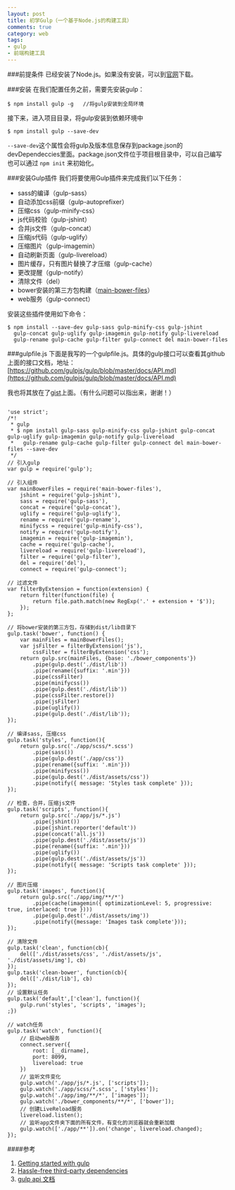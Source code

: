 ```yaml
---
layout: post
title: 初学Gulp（一个基于Node.js的构建工具）
comments: true
category: web
tags: 
- gulp
- 前端构建工具
---
```


###前提条件
已经安装了Node.js。如果没有安装，可以到[官网](https://nodejs.org/)下载。

###安装
在我们配置任务之前，需要先安装gulp：
	
	$ npm install gulp -g   //将gulp安装到全局环境

接下来，进入项目目录，将gulp安装到依赖环境中

	$ npm install gulp --save-dev

`--save-dev`这个属性会将gulp及版本信息保存到package.json的devDependeccies里面。package.json文件位于项目根目录中，可以自己编写
也可以通过 `npm init` 来初始化。<!--more-->

###安装Gulp插件
我们将要使用Gulp插件来完成我们以下任务：    

- sass的编译（gulp-sass） 
- 自动添加css前缀（gulp-autoprefixer）
- 压缩css（gulp-minify-css）
- js代码校验（gulp-jshint）
- 合并js文件（gulp-concat）
- 压缩js代码（gulp-uglify）
- 压缩图片（gulp-imagemin）
- 自动刷新页面（gulp-livereload）
- 图片缓存，只有图片替换了才压缩（gulp-cache）
- 更改提醒（gulp-notify）
- 清除文件（del）
- bower安装的第三方包构建（[main-bower-files](https://github.com/ck86/main-bower-files)）
- web服务（gulp-connect）

安装这些插件使用如下命令：

	$ npm install --save-dev gulp-sass gulp-minify-css gulp-jshint 
	  gulp-concat gulp-uglify gulp-imagemin gulp-notify gulp-livereload 
	  gulp-rename gulp-cache gulp-filter gulp-connect del main-bower-files

###gulpfile.js
下面是我写的一个gulpfile.js。具体的gulp接口可以查看其github上面的接口文档，地址：[https://github.com/gulpjs/gulp/blob/master/docs/API.md](https://github.com/gulpjs/gulp/blob/master/docs/API.md)

我也将其放在了[gist](https://gist.github.com/angelzou/3bc0094d5025066f251c)上面。（有什么问题可以指出来，谢谢！）

<pre><code class="javascript">
'use strict';
/*!
 * gulp
 * $ npm install gulp-sass gulp-minify-css gulp-jshint gulp-concat gulp-uglify gulp-imagemin gulp-notify gulp-livereload
 *   gulp-rename gulp-cache gulp-filter gulp-connect del main-bower-files --save-dev
 */
// 引入gulp
var gulp = require('gulp');

// 引入组件
var mainBowerFiles = require('main-bower-files'),
	jshint = require('gulp-jshint'),
	sass = require('gulp-sass'),
	concat = require('gulp-concat'),
	uglify = require('gulp-uglify'),
	rename = require('gulp-rename'),
	minifycss = require('gulp-minify-css'),
	notify = require('gulp-notify'),
	imagemin = require('gulp-imagemin'),
	cache = require('gulp-cache'),
	livereload = require('gulp-livereload'),
	filter = require('gulp-filter'),
	del = require('del'),
	connect = require('gulp-connect');

// 过滤文件
var filterByExtension = function(extension) {
	return filter(function(file) {
		return file.path.match(new RegExp('.' + extension + '$'));
	});
};

// 将bower安装的第三方包，存储到dist/lib目录下
gulp.task('bower', function() {
	var mainFiles = mainBowerFiles();
	var jsFilter = filterByExtension('js'),
		cssFilter = filterByExtension('css');
	return gulp.src(mainFiles, {base: './bower_components'})
		.pipe(gulp.dest('./dist/lib'))
		.pipe(rename({suffix: '.min'}))
		.pipe(cssFilter)
		.pipe(minifycss())
		.pipe(gulp.dest('./dist/lib'))
		.pipe(cssFilter.restore())
		.pipe(jsFilter)
		.pipe(uglify())
		.pipe(gulp.dest('./dist/lib'));
});

// 编译sass, 压缩css
gulp.task('styles', function(){
	return gulp.src('./app/scss/*.scss')
		.pipe(sass())
		.pipe(gulp.dest('./app/css'))
		.pipe(rename({suffix: '.min'}))
		.pipe(minifycss())
		.pipe(gulp.dest('./dist/assets/css'))
		.pipe(notify({ message: 'Styles task complete' }));
});

// 检查，合并，压缩js文件
gulp.task('scripts', function(){
	return gulp.src('./app/js/*.js')
		.pipe(jshint())
		.pipe(jshint.reporter('default'))
		.pipe(concat('all.js'))
		.pipe(gulp.dest('./dist/assets/js'))
		.pipe(rename({suffix: '.min'}))
		.pipe(uglify())
		.pipe(gulp.dest('./dist/assets/js'))
		.pipe(notify({ message: 'Scripts task complete' }));
});

// 图片压缩
gulp.task('images', function(){
	return gulp.src('./app/img/**/*')
		.pipe(cache(imagemin({ optimizationLevel: 5, progressive: true, interlaced: true })))
		.pipe(gulp.dest('./dist/assets/img'))
		.pipe(notify({message: 'Images task complete'}));
});

// 清除文件
gulp.task('clean', function(cb){
	del(['./dist/assets/css', './dist/assets/js', './dist/assets/img'], cb)
});
gulp.task('clean-bower', function(cb){
	del(['./dist/lib'], cb)
});
// 设置默认任务
gulp.task('default',['clean'], function(){
	gulp.run('styles', 'scripts', 'images');
;})

// watch任务
gulp.task('watch', function(){
	// 启动web服务
	connect.server({
		root: [__dirname],
		port: 8099,
		livereload: true
	})
	// 监听文件变化
	gulp.watch('./app/js/*.js', ['scripts']);
	gulp.watch('./app/scss/*.scss', ['styles']);
	gulp.watch('./app/img/**/*', ['images']);
	gulp.watch('./bower_components/**/*', ['bower']);
	// 创建LiveReload服务
	livereload.listen();
	// 监听app文件夹下面的所有文件，有变化的浏览器就会重新加载
	gulp.watch(['./app/**']).on('change', livereload.changed);
});
</code></pre>
####参考
1. [Getting started with gulp](https://markgoodyear.com/2014/01/getting-started-with-gulp/)
2. [Hassle-free third-party dependencies](http://engineroom.teamwork.com/hassle-free-third-party-dependencies/)
3. [gulp api 文档](https://github.com/gulpjs/gulp/blob/master/docs/API.md)


